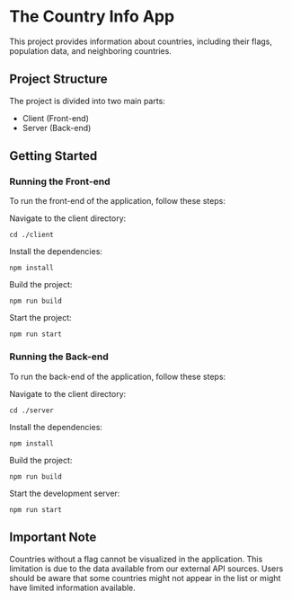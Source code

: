 
# The Country Info App

This project provides information about countries, including their flags, population data, and neighboring countries.

## Project Structure
The project is divided into two main parts:

- Client (Front-end)
- Server (Back-end)

## Getting Started

### Running the Front-end
To run the front-end of the application, follow these steps:

Navigate to the client directory:

```cd ./client```

Install the dependencies:

```npm install```

Build the project:

```npm run build```

Start the project:

```npm run start```
### Running the Back-end
To run the back-end of the application, follow these steps:

Navigate to the client directory:

```cd ./server```

Install the dependencies:

```npm install```

Build the project:

```npm run build```

Start the development server:

```npm run start```

## Important Note
Countries without a flag cannot be visualized in the application. This limitation is due to the data available from our external API sources. Users should be aware that some countries might not appear in the list or might have limited information available.